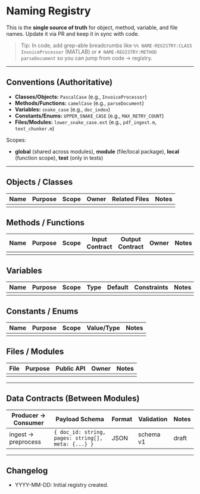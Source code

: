 # Naming Registry

This is the **single source of truth** for object, method, variable, and file names. Update it via PR and keep it in sync with code.

> Tip: In code, add grep-able breadcrumbs like `%% NAME-REGISTRY:CLASS InvoiceProcessor` (MATLAB) or `# NAME-REGISTRY:METHOD parseDocument` so you can jump from code → registry.

---

## Conventions (Authoritative)

- **Classes/Objects:** `PascalCase` (e.g., `InvoiceProcessor`)
- **Methods/Functions:** `camelCase` (e.g., `parseDocument`)
- **Variables:** `snake_case` (e.g., `doc_index`)
- **Constants/Enums:** `UPPER_SNAKE_CASE` (e.g., `MAX_RETRY_COUNT`)
- **Files/Modules:** `lower_snake_case.ext` (e.g., `pdf_ingest.m`, `text_chunker.m`)

Scopes:
- **global** (shared across modules), **module** (file/local package), **local** (function scope), **test** (only in tests)

---

## Objects / Classes

| Name | Purpose | Scope | Owner | Related Files | Notes |
|------|---------|-------|-------|---------------|-------|
|  |  |  |  |  |  |

## Methods / Functions

| Name | Purpose | Scope | Input Contract | Output Contract | Owner | Notes |
|------|---------|-------|----------------|-----------------|-------|------|
|  |  |  |  |  |  |

## Variables

| Name | Purpose | Scope | Type | Default | Constraints | Notes |
|------|---------|-------|------|---------|-------------|-------|
|  |  |  |  |  |  |

## Constants / Enums

| Name | Purpose | Scope | Value/Type | Notes |
|------|---------|-------|-----------|-------|
|  |  |  |  |  |

## Files / Modules

| File | Purpose | Public API | Owner | Notes |
|------|---------|-----------|-------|------|
|  |  |  |  |  |

---

## Data Contracts (Between Modules)

| Producer → Consumer | Payload Schema | Format | Validation | Notes |
|--------------------|----------------|--------|-----------|-------|
| ingest → preprocess | `{ doc_id: string, pages: string[], meta: {...} }` | JSON | schema v1 | draft |

---

## Changelog

- YYYY-MM-DD: Initial registry created.